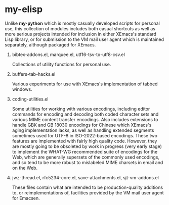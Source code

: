 # my-elisp

Unlike __my-python__ which is mostly casually developed scripts for personal use, this collection of modules includes both casual shortcuts as well as more serious projects intended for inclusion in either XEmacs's standard Lisp library, or for submission to the VM mail user agent which is maintained separately, although packaged for XEmacs.

1.  bibtex-addons.el, marquee.el, utf16-tsv-to-utf8-csv.el

    Collections of utility functions for personal use.

2.  buffers-tab-hacks.el

    Various experiments for use with XEmacs's implementation of tabbed windows.

3.  coding-utilities.el

    Some utilities for working with various encodings, including editor commands for encoding and decoding both coded character sets and various MIME content transfer encodings.  Also includes extensions to handle GBK and GB 18030 encodings for Chinese which XEmacs's aging implementation lacks, as well as handling extended segments sometimes used for UTF-8 in ISO-2022-based encodings.  These two features are implemented with fairly high quality code. However, they are mostly going to be obsoleted by work in progress (very early stage) to implement the WHAT-WG recommended suite of encodings for the Web, which are generally supersets of the commonly used encodings, and so tend to be more robust to mislabeled MIME charsets in email and on the Web.

4.  jwz-thread.el, rfc5234-core.el, save-attachments.el, sjt-vm-addons.el

    These files contain what are intended to be production-quality additions to, or reimplementations of, facilities provided by the VM mail user agent for Emacsen.
    
